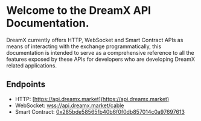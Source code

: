 # Welcome to the DreamX API Documentation.

DreamX currently offers HTTP, WebSocket and Smart Contract APIs as means of interacting with the exchange programmatically, this documentation is intended to serve as a comprehensive reference to all the features exposed by these APIs for developers who are developing DreamX related applications.

## Endpoints

* HTTP: [https://api.dreamx.market](https://api.dreamx.market)
* WebSocket: [wss://api.dreamx.market/cable](wss://api.dreamx.market/cable)
* Smart Contract: [0x285bde58565fb40b6f0f0db857014c0a97697613](https://ropsten.etherscan.io/address/0x285bde58565fb40b6f0f0db857014c0a97697613)
